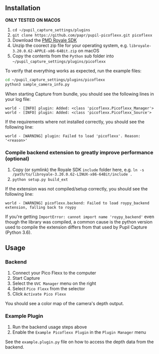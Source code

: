 ## Installation

**ONLY TESTED ON MACOS**

1. `cd ~/pupil_capture_settings/plugins`
1. `git clone https://github.com/papr/pupil-picoflexx.git picoflexx`
1. Download the [PMD Royale SDK](https://pmdtec.com/picofamily/software-download/)
1. Unzip the coorect zip file for your operating system, e.g. `libroyale-3.20.0.62-APPLE-x86-64Bit.zip` on macOS
1. Copy the contents from the `Python` sub folder into `~/pupil_capture_settings/plugins/picoflexx`

To verify that everything works as expected, run the example files:

```bash
cd ~/pupil_capture_settings/plugins/picoflexx
python3 sample_camera_info.py
```

When starting Capture from bundle, you should see the following lines in your log file:

```log
world - [INFO] plugin: Added: <class 'picoflexx.Picoflexx_Manager'>
world - [INFO] plugin: Added: <class 'picoflexx.Picoflexx_Source'>
```

If the requirements where not installed correctly, you should see the following line:
```log
world - [WARNING] plugin: Failed to load 'picoflexx'. Reason: '<reason>'
```

### Compile backend extension to greatly improve performance (optional)
1. Copy (or symlink) the Royale SDK `include` folder here, e.g. `ln -s /path/to/libroyale-3.20.0.62-LINUX-x86-64Bit/include .`
1. `python setup.py build_ext`

If the extension was not compiled/setup correctly, you should see the following line:
```log
world - [WARNING] picoflexx.backend: Failed to load roypy_backend extension, falling back to roypy
```
If you're getting `ImportError: cannot import name 'roypy_backend'` even though the library was compiled, a common cause is the python version used to compile the extension differs from that used by Pupil Capture (Python 3.6).

## Usage

### Backend

1. Connect your Pico Flexx to the computer
1. Start Capture
1. Select the `UVC Manager` menu on the right
1. Select `Pico Flexx` from the selector
1. Click `Activate Pico Flexx`

You should see a color map of the camera's depth output.

### Example Plugin

1. Run the backend usage steps above
1. Enable the `Example Picoflexx Plugin` in the `Plugin Manager` menu

See the `example.plugin.py` file on how to access the depth data from the backend.